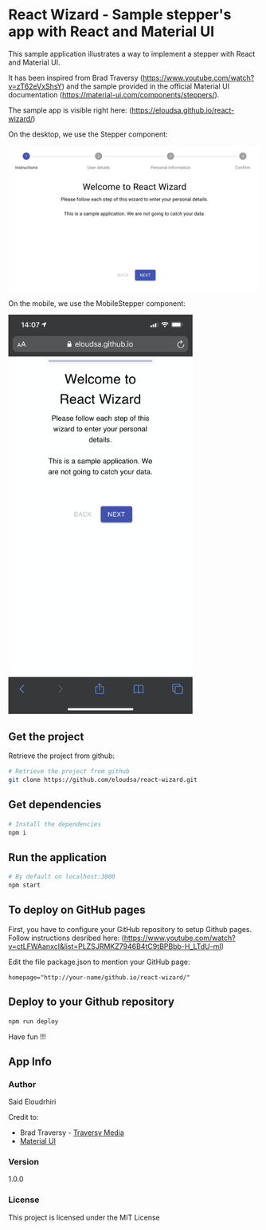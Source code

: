 # React Wizard - Sample stepper's app with React and Material UI

This sample application illustrates a way to implement a stepper with React and Material UI.

It has been inspired from Brad Traversy (https://www.youtube.com/watch?v=zT62eVxShsY) and the sample provided in the official Material UI documentation (https://material-ui.com/components/steppers/).

The sample app is visible right here: (https://eloudsa.github.io/react-wizard/)

On the desktop, we use the Stepper component:

<img src="./doc/screenshot.png" alt="desktop" width="800">

On the mobile, we use the MobileStepper component:

<img src="./doc/screenshot-mobile.png" alt="mobile" height="800">

## Get the project

Retrieve the project from github:

```bash
# Retrieve the project from github
git clone https://github.com/eloudsa/react-wizard.git
```

## Get dependencies

```bash
# Install the dependencies
npm i
```

## Run the application

```bash
# By default on localhost:3000
npm start
```

## To deploy on GitHub pages

First, you have to configure your GitHub repository to setup Github pages.
Follow instructions desribed here: (https://www.youtube.com/watch?v=ctLFWAanxcI&list=PLZSJRMKZ7946B4tC9tBPBbb-H_LTdU-mI)

Edit the file package.json to mention your GitHub page:

```
homepage="http://your-name/github.io/react-wizard/"
```

## Deploy to your Github repository

```bash
npm run deploy
```

Have fun !!!

## App Info

### Author

Said Eloudrhiri

Credit to:

- Brad Traversy - [Traversy Media](http://www.traversymedia.com)
- [Material UI](https://material-ui.com/)

### Version

1.0.0

### License

This project is licensed under the MIT License
